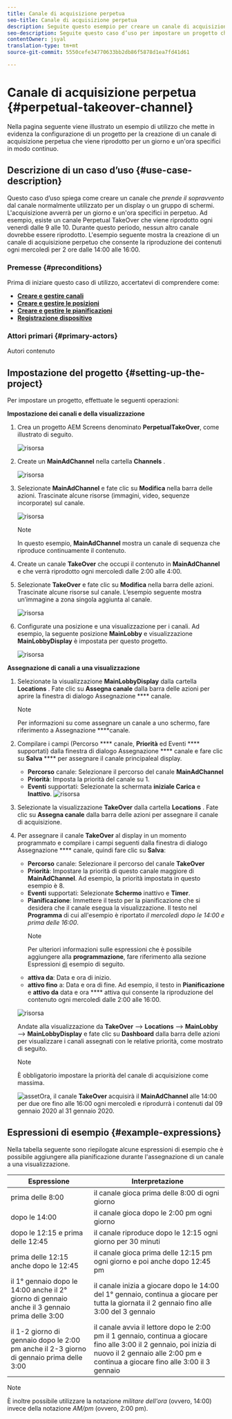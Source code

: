 ```yaml
---
title: Canale di acquisizione perpetua
seo-title: Canale di acquisizione perpetua
description: Seguite questo esempio per creare un canale di acquisizione perpetuo.
seo-description: Seguite questo caso d’uso per impostare un progetto che crea un canale TakeOver perpetuo che viene riprodotto per un giorno e un’ora specifici in modo continuo.
contentOwner: jsyal
translation-type: tm+mt
source-git-commit: 5550cefe34770633bb2db86f5878d1ea7fd41d61

---
```



# Canale di acquisizione perpetua {#perpetual-takeover-channel}

Nella pagina seguente viene illustrato un esempio di utilizzo che mette in evidenza la configurazione di un progetto per la creazione di un canale di acquisizione perpetua che viene riprodotto per un giorno e un&#39;ora specifici in modo continuo.

## Descrizione di un caso d’uso {#use-case-description}

Questo caso d’uso spiega come creare un canale che *prende il sopravvento* dal canale normalmente utilizzato per un display o un gruppo di schermi. L&#39;acquisizione avverrà per un giorno e un&#39;ora specifici in perpetuo.
Ad esempio, esiste un canale Perpetual TakeOver che viene riprodotto ogni venerdì dalle 9 alle 10. Durante questo periodo, nessun altro canale dovrebbe essere riprodotto. L&#39;esempio seguente mostra la creazione di un canale di acquisizione perpetuo che consente la riproduzione dei contenuti ogni mercoledì per 2 ore dalle 14:00 alle 16:00.

### Premesse {#preconditions}

Prima di iniziare questo caso di utilizzo, accertatevi di comprendere come:

* **[Creare e gestire canali](managing-channels.md)**
* **[Creare e gestire le posizioni](managing-locations.md)**
* **[Creare e gestire le pianificazioni](managing-schedules.md)**
* **[Registrazione dispositivo](device-registration.md)**

### Attori primari {#primary-actors}

Autori contenuto

## Impostazione del progetto {#setting-up-the-project}

Per impostare un progetto, effettuate le seguenti operazioni:

**Impostazione dei canali e della visualizzazione**

1. Crea un progetto AEM Screens denominato **PerpetualTakeOver**, come illustrato di seguito.

   ![risorsa](assets/p_usecase1.png)

1. Create un **MainAdChannel** nella cartella **Channels** .

   ![risorsa](assets/p_usecase2.png)

1. Selezionate **MainAdChannel** e fate clic su **Modifica** nella barra delle azioni. Trascinate alcune risorse (immagini, video, sequenze incorporate) sul canale.

   ![risorsa](assets/p_usecase3.png)


   >[!NOTE]
   >In questo esempio, **MainAdChannel** mostra un canale di sequenza che riproduce continuamente il contenuto.

1. Create un canale **TakeOver** che occupi il contenuto in **MainAdChannel** e che verrà riprodotto ogni mercoledì dalle 2:00 alle 4:00.

1. Selezionate **TakeOver** e fate clic su **Modifica** nella barra delle azioni. Trascinate alcune risorse sul canale. L’esempio seguente mostra un’immagine a zona singola aggiunta al canale.

   ![risorsa](assets/p_usecase4.png)

1. Configurate una posizione e una visualizzazione per i canali. Ad esempio, la seguente posizione **MainLobby** e visualizzazione **MainLobbyDisplay** è impostata per questo progetto.

   ![risorsa](assets/p_usecase5.png)

**Assegnazione di canali a una visualizzazione**

1. Selezionate la visualizzazione **MainLobbyDisplay** dalla cartella **Locations** . Fate clic su **Assegna canale** dalla barra delle azioni per aprire la finestra di dialogo Assegnazione **** canale.

   >[!NOTE]
   >Per informazioni su come assegnare un canale a uno schermo, fare riferimento a Assegnazione **[](channel-assignment.md)**canale.

1. Compilare i campi (Percorso **** canale, **Priorità** ed Eventi **** supportati) dalla finestra di dialogo Assegnazione **** canale e fare clic su **Salva** **** per assegnare il canale principaleal display.

   * **Percorso** canale: Selezionare il percorso del canale **MainAdChannel**
   * **Priorità**: Imposta la priorità del canale su 1.
   * **Eventi** supportati: Selezionate la schermata **iniziale Carica** e **Inattivo**.
   ![risorsa](assets/p_usecase6.png)

1. Selezionate la visualizzazione **TakeOver** dalla cartella **Locations** . Fate clic su **Assegna canale** dalla barra delle azioni per assegnare il canale di acquisizione.

1. Per assegnare il canale **TakeOver** al display in un momento programmato e compilare i campi seguenti dalla finestra di dialogo Assegnazione **** canale, quindi fare clic su **Salva**:

   * **Percorso** canale: Selezionare il percorso del canale **TakeOver**
   * **Priorità**: Impostare la priorità di questo canale maggiore di **MainAdChannel**. Ad esempio, la priorità impostata in questo esempio è 8.
   * **Eventi** supportati: Selezionate **Schermo** inattivo e **Timer**.
   * **Pianificazione**: Immettere il testo per la pianificazione che si desidera che il canale esegua la visualizzazione. Il testo nel **Programma** di cui all&#39;esempio è riportato *il mercoledì dopo le 14:00 e prima delle 16:00*.
      >[!NOTE]
      >Per ulteriori informazioni sulle espressioni che è possibile aggiungere alla **programmazione**, fare riferimento alla sezione Espressioni [di](#example-expressions) esempio di seguito.
   * **attiva da**: Data e ora di inizio.
   * **attivo fino** a: Data e ora di fine.
   Ad esempio, il testo in **Pianificazione** e **attivo da** data e ora **** attiva qui consente la riproduzione del contenuto ogni mercoledì dalle 2:00 alle 16:00.


   ![risorsa](assets/p_usecase7.png)

   Andate alla visualizzazione da **TakeOver** —> **Locations** —> **MainLobby** —> **MainLobbyDisplay** e fate clic su **Dashboard** dalla barra delle azioni per visualizzare i canali assegnati con le relative priorità, come mostrato di seguito.

   >[!NOTE]
   >È obbligatorio impostare la priorità del canale di acquisizione come massima.

   ![asset](assets/p_usecase8.png)Ora, il canale **TakeOver** acquisirà il **MainAdChannel** alle 14:00 per due ore fino alle 16:00 ogni mercoledì e riprodurrà i contenuti dal 09 gennaio 2020 al 31 gennaio 2020.

## Espressioni di esempio {#example-expressions}

Nella tabella seguente sono riepilogate alcune espressioni di esempio che è possibile aggiungere alla pianificazione durante l&#39;assegnazione di un canale a una visualizzazione.

| **Espressione** | **Interpretazione** |
|---|---|
| prima delle 8:00 | il canale gioca prima delle 8:00 di ogni giorno |
| dopo le 14:00 | il canale gioca dopo le 2:00 pm ogni giorno |
| dopo le 12:15 e prima delle 12:45 | il canale riproduce dopo le 12:15 ogni giorno per 30 minuti |
| prima delle 12:15 anche dopo le 12:45 | il canale gioca prima delle 12:15 pm ogni giorno e poi anche dopo 12:45 pm |
| il 1° gennaio dopo le 14:00 anche il 2° giorno di gennaio anche il 3 gennaio prima delle 3:00 | il canale inizia a giocare dopo le 14:00 del 1° gennaio, continua a giocare per tutta la giornata il 2 gennaio fino alle 3:00 del 3 gennaio |
| il 1-2 giorno di gennaio dopo le 2:00 pm anche il 2-3 giorno di gennaio prima delle 3:00 | il canale avvia il lettore dopo le 2:00 pm il 1 gennaio, continua a giocare fino alle 3:00 il 2 gennaio, poi inizia di nuovo il 2 gennaio alle 2:00 pm e continua a giocare fino alle 3:00 il 3 gennaio |

>[!NOTE]
>È inoltre possibile utilizzare la notazione _militare dell&#39;ora_ (ovvero, 14:00) invece della notazione *AM/pm* (ovvero, 2:00 pm).
